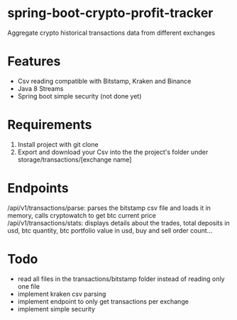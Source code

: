 # spring-boot-crypto-profit-tracker
Aggregate crypto historical transactions data from different exchanges

# Features
- Csv reading compatible with Bitstamp, Kraken and Binance
- Java 8 Streams 
- Spring boot simple security (not done yet)

# Requirements 
1. Install project with git clone
2. Export and download your Csv into the the project's folder under storage/transactions/[exchange name]

# Endpoints
/api/v1/transactions/parse: parses the bitstamp csv file and loads it in memory, calls cryptowatch to get btc current price
/api/v1/transactions/stats: displays details about the trades, total deposits in usd, btc quantity, btc portfolio value in usd, buy and sell order count...

# Todo
- read all files in the transactions/bitstamp folder instead of reading only one file
- implement kraken csv parsing
- implement endpoint to only get transactions per exchange
- implement simple security

